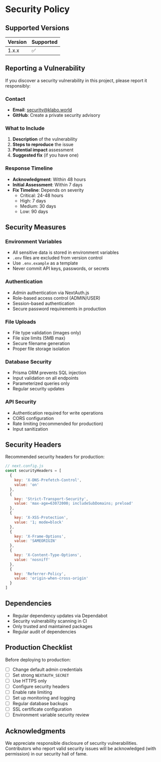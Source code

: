 # Security Policy

## Supported Versions

| Version | Supported          |
| ------- | ------------------ |
| 1.x.x   | :white_check_mark: |

## Reporting a Vulnerability

If you discover a security vulnerability in this project, please report it responsibly:

### Contact

- **Email**: security@klabo.world
- **GitHub**: Create a private security advisory

### What to Include

1. **Description** of the vulnerability
2. **Steps to reproduce** the issue
3. **Potential impact** assessment
4. **Suggested fix** (if you have one)

### Response Timeline

- **Acknowledgment**: Within 48 hours
- **Initial Assessment**: Within 7 days
- **Fix Timeline**: Depends on severity
  - Critical: 24-48 hours
  - High: 7 days
  - Medium: 30 days
  - Low: 90 days

## Security Measures

### Environment Variables

- All sensitive data is stored in environment variables
- `.env` files are excluded from version control
- Use `.env.example` as a template
- Never commit API keys, passwords, or secrets

### Authentication

- Admin authentication via NextAuth.js
- Role-based access control (ADMIN/USER)
- Session-based authentication
- Secure password requirements in production

### File Uploads

- File type validation (images only)
- File size limits (5MB max)
- Secure filename generation
- Proper file storage isolation

### Database Security

- Prisma ORM prevents SQL injection
- Input validation on all endpoints
- Parameterized queries only
- Regular security updates

### API Security

- Authentication required for write operations
- CORS configuration
- Rate limiting (recommended for production)
- Input sanitization

## Security Headers

Recommended security headers for production:

```javascript
// next.config.js
const securityHeaders = [
  {
    key: 'X-DNS-Prefetch-Control',
    value: 'on'
  },
  {
    key: 'Strict-Transport-Security',
    value: 'max-age=63072000; includeSubDomains; preload'
  },
  {
    key: 'X-XSS-Protection',
    value: '1; mode=block'
  },
  {
    key: 'X-Frame-Options',
    value: 'SAMEORIGIN'
  },
  {
    key: 'X-Content-Type-Options',
    value: 'nosniff'
  },
  {
    key: 'Referrer-Policy',
    value: 'origin-when-cross-origin'
  }
]
```

## Dependencies

- Regular dependency updates via Dependabot
- Security vulnerability scanning in CI
- Only trusted and maintained packages
- Regular audit of dependencies

## Production Checklist

Before deploying to production:

- [ ] Change default admin credentials
- [ ] Set strong `NEXTAUTH_SECRET`
- [ ] Use HTTPS only
- [ ] Configure security headers
- [ ] Enable rate limiting
- [ ] Set up monitoring and logging
- [ ] Regular database backups
- [ ] SSL certificate configuration
- [ ] Environment variable security review

## Acknowledgments

We appreciate responsible disclosure of security vulnerabilities. Contributors who report valid security issues will be acknowledged (with permission) in our security hall of fame.